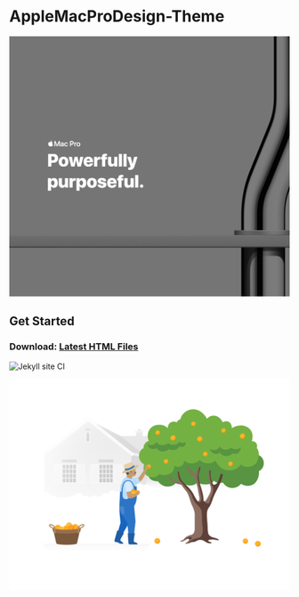 # AppleMacProDesign-Theme

![](.gitbook/assets/screenshot_2020-05-30-macpro.png)

## Get Started

### Download: [Latest HTML Files](https://github.com/1998code/AppleMacProDesign-Theme/releases/latest/download/achieve.zip)

![Jekyll site CI](https://github.com/1998code/AppleMacProDesign-Theme/workflows/Jekyll%20site%20CI/badge.svg?branch=master)

![](.gitbook/assets/fogg-downloading.svg)

